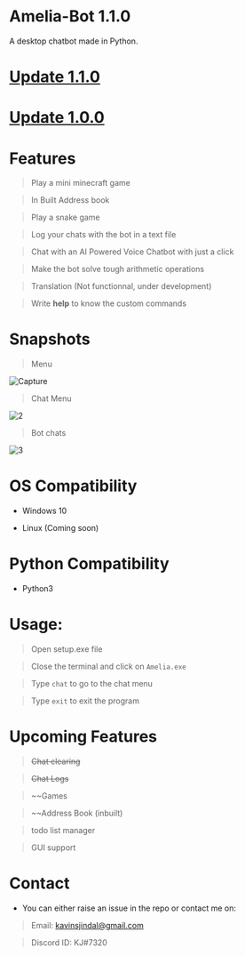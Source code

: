 # Amelia-Bot 1.1.0
A desktop chatbot made in Python.

# [Update 1.1.0](https://github.com/kavinjindal/Amelia-Bot/releases/tag/v1.1.0)

# [Update 1.0.0](https://github.com/kavinjindal/Amelia-Bot/releases/tag/v1.0.0)



# Features

> Play a mini minecraft game

> In Built Address book

> Play a snake game

> Log your chats with the bot in a text file

> Chat with an AI Powered Voice Chatbot with just a click

> Make the bot solve tough arithmetic operations

> Translation (Not functionnal, under development)

> Write **help** to know the custom commands

# Snapshots
> Menu


![Capture](https://user-images.githubusercontent.com/68228966/123923931-192bd180-d9a7-11eb-9133-4ebd52d38bee.JPG)

> Chat Menu

![2](https://user-images.githubusercontent.com/68228966/123923969-22b53980-d9a7-11eb-9855-045f5842094f.JPG)

> Bot chats

![3](https://user-images.githubusercontent.com/68228966/123923992-28ab1a80-d9a7-11eb-9d73-6871e2ad9c89.JPG)

# OS Compatibility

* Windows 10

* Linux (Coming soon)

# Python Compatibility

* Python3 


# Usage:

> Open setup.exe file

> Close the terminal and click on `Amelia.exe`

> Type `chat` to go to the chat menu

> Type `exit` to exit the program

# Upcoming Features

> ~~Chat clearing~~

> ~~Chat Logs~~

> ~~Games

> ~~Address Book (inbuilt)

> todo list manager

> GUI support

# Contact

* You can either raise an issue in the repo or contact me on: 

> Email: kavinsjindal@gmail.com

> Discord ID: KJ#7320


